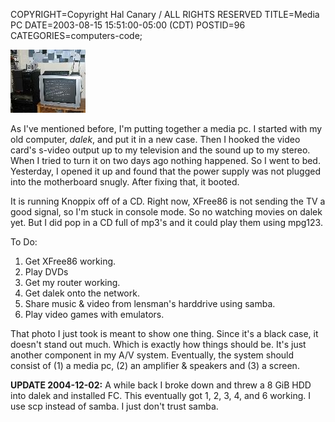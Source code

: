 COPYRIGHT=Copyright Hal Canary / ALL RIGHTS RESERVED
TITLE=Media PC
DATE=2003-08-15 15:51:00-05:00 (CDT)
POSTID=96
CATEGORIES=computers-code;

[![[Thumb]](/photos/thumb/2003-08-15-dalek-media-pc.jpg)](/photos/2003-08-15-dalek-media-pc.jpg)

As I've mentioned before, I'm putting together a media pc. I started with my old computer, _dalek_, and put it in a new case. Then I hooked the video card's s-video output up to my television and the sound up to my stereo. When I tried to turn it on two days ago nothing happened. So I went to bed. Yesterday, I opened it up and found that the power supply was not plugged into the motherboard snugly. After fixing that, it booted.

It is running Knoppix off of a CD. Right now, XFree86 is not sending the TV a good signal, so I'm stuck in console mode. So no watching movies on dalek yet. But I did pop in a CD full of mp3's and it could play them using mpg123.

To Do:

1.  Get XFree86 working.
2.  Play DVDs
3.  Get my router working.
4.  Get dalek onto the network.
5.  Share music & video from lensman's harddrive using samba.
6.  Play video games with emulators.

That photo I just took is meant to show one thing. Since it's a black case, it doesn't stand out much. Which is exactly how things should be. It's just another component in my A/V system. Eventually, the system should consist of (1) a media pc, (2) an amplifier & speakers and (3) a screen.

**UPDATE 2004-12-02:** A while back I broke down and threw a 8 GiB HDD into dalek and installed FC. This eventually got 1, 2, 3, 4, and 6 working. I use scp instead of samba. I just don't trust samba.

